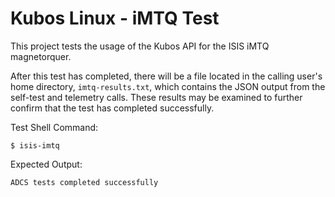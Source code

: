 # Kubos Linux  - iMTQ Test

This project tests the usage of the Kubos API for the ISIS iMTQ magnetorquer.

After this test has completed, there will be a file located in the calling user's home directory, `imtq-results.txt`,
which contains the JSON output from the self-test and telemetry calls. These results may be examined to further
confirm that the test has completed successfully.

Test Shell Command:

    $ isis-imtq

Expected Output:

    ADCS tests completed successfully